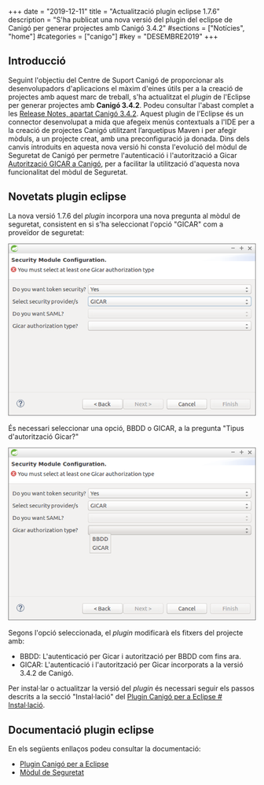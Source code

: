 +++
date        = "2019-12-11"
title       = "Actualització plugin eclipse 1.7.6"
description = "S'ha publicat una nova versió del plugin del eclipse de Canigó per generar projectes amb Canigó 3.4.2"
#sections    = ["Notícies", "home"]
#categories  = ["canigo"]
#key         = "DESEMBRE2019"
+++

## Introducció

Seguint l'objectiu del Centre de Suport Canigó de proporcionar als desenvolupadors d'aplicacions el màxim d'eines útils per a la creació de projectes amb aquest marc de treball, s'ha actualitzat el _plugin_ de l'Eclipse per generar projectes amb **Canigó 3.4.2**. Podeu consultar l'abast complet a les [Release Notes, apartat Canigó 3.4.2](/drafts/release-notes-canigo-34). Aquest plugin de l’Eclipse és un connector desenvolupat a mida que afegeix menús contextuals a l'IDE per a la creació de projectes Canigó utilitzant l’arquetipus Maven i per afegir mòduls, a un projecte creat, amb una preconfiguració ja donada. Dins dels canvis introduits en aquesta nova versió hi consta l'evolució del mòdul de Seguretat de Canigó per permetre l'autenticació i l'autorització a Gicar [Autorització GICAR a Canigó](/drafts/2019-10-22-Actualitzacio_modul_Seguretat), per a facilitar la utilització d'aquesta nova funcionalitat del mòdul de Seguretat.

## Novetats plugin eclipse

La nova versió 1.7.6 del _plugin_ incorpora una nova pregunta al mòdul de seguretat, consistent en si s'ha seleccionat l'opció "GICAR" com a proveïdor de seguretat:

![](/images/news/Security_module_configuration_1_7_6.png)

És necessari seleccionar una opció, BBDD o GICAR, a la pregunta "Tipus d'autorització Gicar?"

![](/images/news/Gicar_athorization_type.png)

Segons l'opció seleccionada, el _plugin_ modificarà els fitxers del projecte amb:

* BBDD: L'autenticació per Gicar i autorització per BBDD com fins ara. 
* GICAR: L'autenticació i l'autorització per Gicar incorporats a la versió 3.4.2 de Canigó.

Per instal·lar o actualitzar la versió del _plugin_ és necessari seguir els passos descrits a la secció "Instal·lació" del [Plugin Canigó per a Eclipse # Instal·lació](/canigo-download-related/plugin-canigo/#instal-lació).

## Documentació plugin eclipse

En els següents enllaços podeu consultar la documentació:

* [Plugin Canigó per a Eclipse](/canigo-download-related/plugin-canigo/)
* [Mòdul de Seguretat](/canigo-documentacio-versions-3x-core/modul-seguretat/)
